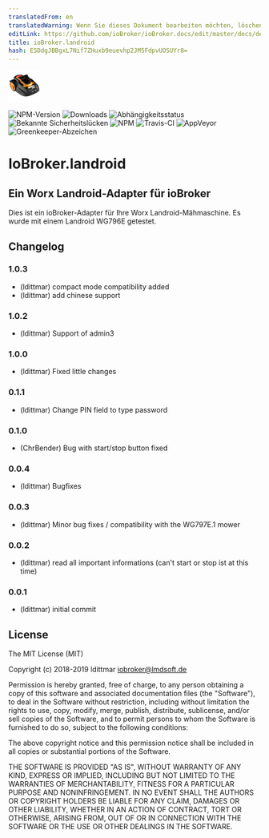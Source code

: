 ```yaml
---
translatedFrom: en
translatedWarning: Wenn Sie dieses Dokument bearbeiten möchten, löschen Sie bitte das Feld "translationsFrom". Andernfalls wird dieses Dokument automatisch erneut übersetzt
editLink: https://github.com/ioBroker/ioBroker.docs/edit/master/docs/de/adapterref/iobroker.landroid/README.md
title: ioBroker.landroid
hash: E5DdgJBBgxL7Nif7ZHuxb9euevhp2JM5FdpvUOSUYr8=
---
```

![Logo](../../../en/adapterref/iobroker.landroid/admin/landroid.png)

![NPM-Version](http://img.shields.io/npm/v/iobroker.landroid.svg)
![Downloads](https://img.shields.io/npm/dm/iobroker.landroid.svg)
![Abhängigkeitsstatus](https://img.shields.io/david/iobroker-community-adapters/iobroker.landroid.svg)
![Bekannte Sicherheitslücken](https://snyk.io/test/github/iobroker-community-adapters/ioBroker.landroid/badge.svg)
![NPM](https://nodei.co/npm/iobroker.landroid.png?downloads=true)
![Travis-CI](http://img.shields.io/travis/iobroker-community-adapters/ioBroker.landroid/master.svg)
![AppVeyor](https://ci.appveyor.com/api/projects/status/github/iobroker-community-adapters/ioBroker.landroid?branch=master&svg=true)
![Greenkeeper-Abzeichen](https://badges.greenkeeper.io/iobroker-community-adapters/ioBroker.landroid.svg)

# IoBroker.landroid
## Ein Worx Landroid-Adapter für ioBroker
Dies ist ein ioBroker-Adapter für Ihre Worx Landroid-Mähmaschine. Es wurde mit einem Landroid WG796E getestet.

## Changelog

### 1.0.3
* (ldittmar) compact mode compatibility added
* (ldittmar) add chinese support

### 1.0.2
* (ldittmar) Support of admin3

### 1.0.0
* (ldittmar) Fixed little changes

### 0.1.1
* (ldittmar) Change PIN field to type password

### 0.1.0
* (ChrBender) Bug with start/stop button fixed

### 0.0.4
* (ldittmar) Bugfixes

### 0.0.3
* (ldittmar) Minor bug fixes / compatibility with the WG797E.1 mower

### 0.0.2
* (ldittmar) read all important informations (can't start or stop ist at this time)

### 0.0.1
* (ldittmar) initial commit

## License
The MIT License (MIT)

Copyright (c) 2018-2019 ldittmar <iobroker@lmdsoft.de>

Permission is hereby granted, free of charge, to any person obtaining a copy
of this software and associated documentation files (the "Software"), to deal
in the Software without restriction, including without limitation the rights
to use, copy, modify, merge, publish, distribute, sublicense, and/or sell
copies of the Software, and to permit persons to whom the Software is
furnished to do so, subject to the following conditions:

The above copyright notice and this permission notice shall be included in
all copies or substantial portions of the Software.

THE SOFTWARE IS PROVIDED "AS IS", WITHOUT WARRANTY OF ANY KIND, EXPRESS OR
IMPLIED, INCLUDING BUT NOT LIMITED TO THE WARRANTIES OF MERCHANTABILITY,
FITNESS FOR A PARTICULAR PURPOSE AND NONINFRINGEMENT. IN NO EVENT SHALL THE
AUTHORS OR COPYRIGHT HOLDERS BE LIABLE FOR ANY CLAIM, DAMAGES OR OTHER
LIABILITY, WHETHER IN AN ACTION OF CONTRACT, TORT OR OTHERWISE, ARISING FROM,
OUT OF OR IN CONNECTION WITH THE SOFTWARE OR THE USE OR OTHER DEALINGS IN
THE SOFTWARE.
